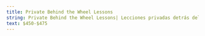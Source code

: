```yaml
---
title: Private Behind the Wheel Lessons
string: Private Behind the Wheel Lessons| Lecciones privadas detrás del volante
text: $450-$475
---
```

